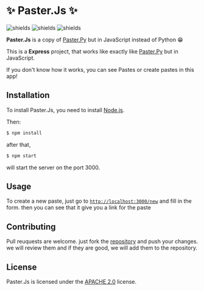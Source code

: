 # ✨ Paster.Js ✨
![shields](https://img.shields.io/badge/license-APACHE%202.0-green.svg?style=for-the-badge)
![shields](https://img.shields.io/badge/Language-JavaScript-yellow.svg?style=for-the-badge)
![shields](https://img.shields.io/badge/GitHub-@GhalbeYou-black.svg?style=for-the-badge)

**Paster.Js** is a copy of [Paster.Py](https://github.com/ghalbeyou/Paster) but in JavaScript instead of Python 😁

This is a **Express** project, that works like exactly like [Paster.Py](https://github.com/ghalbeyou/Paster) but in JavaScript.

If you don't know how it works, you can see Pastes or create pastes in this app!
## Installation
To install Paster.Js, you need to install [Node.js](https://nodejs.org/en/).

Then:
```bash
$ npm install
```
after that,
```bash
$ npm start
```
will start the server on the port 3000.
## Usage
To create a new paste, just go to [`http://localhost:3000/new`](http://localhost:3000/new) and fill in the form. then you can see that it give you a link for the paste
## Contributing
Pull reuquests are welcome. just fork the [repository](#) and push your changes. we will review them and if they are good, we will add them to the repository.
## License
Paster.Js is licensed under the [APACHE 2.0](https://www.apache.org/licenses/LICENSE-2.0) license.